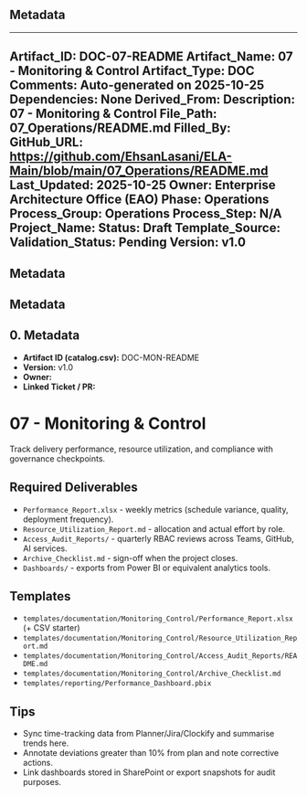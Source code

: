## Metadata
---
Artifact_ID: DOC-07-README
Artifact_Name: 07 - Monitoring & Control
Artifact_Type: DOC
Comments: Auto-generated on 2025-10-25
Dependencies: None
Derived_From: 
Description: 07 - Monitoring & Control
File_Path: 07_Operations/README.md
Filled_By: 
GitHub_URL: https://github.com/EhsanLasani/ELA-Main/blob/main/07_Operations/README.md
Last_Updated: 2025-10-25
Owner: Enterprise Architecture Office (EAO)
Phase: Operations
Process_Group: Operations
Process_Step: N/A
Project_Name: 
Status: Draft
Template_Source: 
Validation_Status: Pending
Version: v1.0
---
## Metadata
## Metadata
## 0. Metadata
- **Artifact ID (catalog.csv):** DOC-MON-README
- **Version:** v1.0
- **Owner:** 
- **Linked Ticket / PR:** 

# 07 - Monitoring & Control

Track delivery performance, resource utilization, and compliance with governance checkpoints.

## Required Deliverables
- `Performance_Report.xlsx` - weekly metrics (schedule variance, quality, deployment frequency).
- `Resource_Utilization_Report.md` - allocation and actual effort by role.
- `Access_Audit_Reports/` - quarterly RBAC reviews across Teams, GitHub, AI services.
- `Archive_Checklist.md` - sign-off when the project closes.
- `Dashboards/` - exports from Power BI or equivalent analytics tools.

## Templates
- `templates/documentation/Monitoring_Control/Performance_Report.xlsx` (+ CSV starter)
- `templates/documentation/Monitoring_Control/Resource_Utilization_Report.md`
- `templates/documentation/Monitoring_Control/Access_Audit_Reports/README.md`
- `templates/documentation/Monitoring_Control/Archive_Checklist.md`
- `templates/reporting/Performance_Dashboard.pbix`

## Tips
- Sync time-tracking data from Planner/Jira/Clockify and summarise trends here.
- Annotate deviations greater than 10% from plan and note corrective actions.
- Link dashboards stored in SharePoint or export snapshots for audit purposes.

